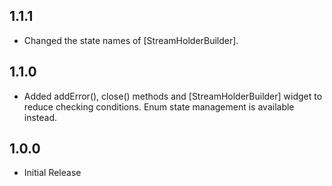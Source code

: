 ## 1.1.1

- Changed the state names of [StreamHolderBuilder]. 

## 1.1.0

- Added addError(), close() methods and [StreamHolderBuilder] widget to reduce checking conditions. Enum state management is available instead.

## 1.0.0

- Initial Release